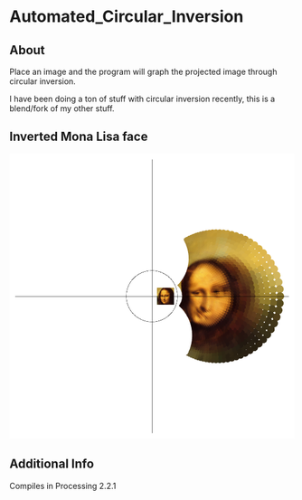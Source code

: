 # Automated_Circular_Inversion

## About
Place an image and the program will graph the projected image through circular inversion.

I have been doing a ton of stuff with circular inversion recently, this is a blend/fork of my other stuff.

## Inverted Mona Lisa face

![Screenshot](https://github.com/jsheradin/Automated_Circular_Inversion/blob/master/Example.png)

## Additional Info
Compiles in Processing 2.2.1
